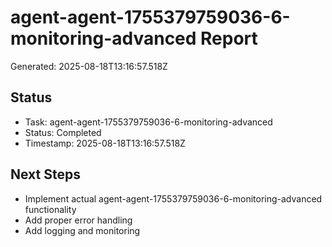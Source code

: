 # agent-agent-1755379759036-6-monitoring-advanced Report

Generated: 2025-08-18T13:16:57.518Z

## Status
- Task: agent-agent-1755379759036-6-monitoring-advanced
- Status: Completed
- Timestamp: 2025-08-18T13:16:57.518Z

## Next Steps
- Implement actual agent-agent-1755379759036-6-monitoring-advanced functionality
- Add proper error handling
- Add logging and monitoring
